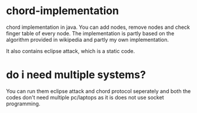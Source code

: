 # chord-implementation
chord implementation in java.
You can add nodes, remove nodes and check finger table of every node.
The implementation is partly based on the algorithm provided in wikipedia and partly my own implementation.

It also contains eclipse attack, which is a static code.

# do i need multiple systems?
You can run them eclipse attack and chord protocol seperately and both the codes don't need multiple pc/laptops as it is does not use socket programming.
